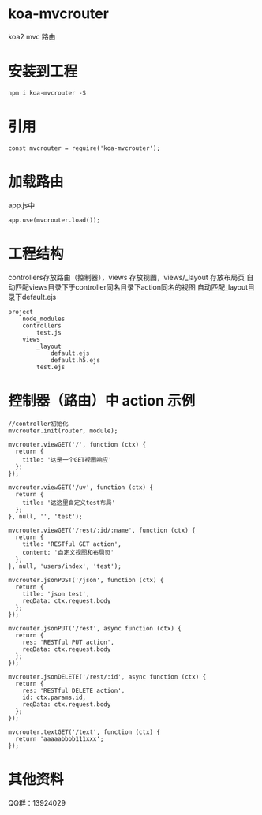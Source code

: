 # koa-mvcrouter
koa2 mvc 路由

# 安装到工程
```
npm i koa-mvcrouter -S
```

# 引用
```
const mvcrouter = require('koa-mvcrouter');
```

# 加载路由
app.js中
```
app.use(mvcrouter.load());
```

# 工程结构
controllers存放路由（控制器），views 存放视图，views/_layout 存放布局页
自动匹配views目录下于controller同名目录下action同名的视图
自动匹配_layout目录下default.ejs
```
project
    node_modules
    controllers
        test.js
    views
        _layout
            default.ejs
            default.h5.ejs
        test.ejs
```

# 控制器（路由）中 action 示例
```
//controller初始化
mvcrouter.init(router, module);

mvcrouter.viewGET('/', function (ctx) {
  return {
    title: '这是一个GET视图响应'
  };
});

mvcrouter.viewGET('/uv', function (ctx) {
  return {
    title: '这这里自定义test布局'
  };
}, null, '', 'test');

mvcrouter.viewGET('/rest/:id/:name', function (ctx) {
  return {
    title: 'RESTful GET action',
    content: '自定义视图和布局页'
  };
}, null, 'users/index', 'test');

mvcrouter.jsonPOST('/json', function (ctx) {
  return {
    title: 'json test',
    reqData: ctx.request.body
  };
});

mvcrouter.jsonPUT('/rest', async function (ctx) {
  return {
    res: 'RESTful PUT action',
    reqData: ctx.request.body
  };
});

mvcrouter.jsonDELETE('/rest/:id', async function (ctx) {
  return {
    res: 'RESTful DELETE action',
    id: ctx.params.id,
    reqData: ctx.request.body
  };
});

mvcrouter.textGET('/text', function (ctx) {
  return 'aaaaabbbb111xxx';
});

```

# 其他资料
QQ群：13924029
